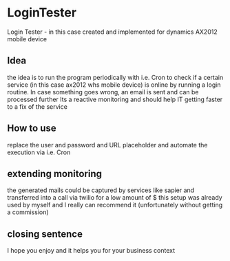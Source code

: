 # LoginTester
Login Tester - in this case created and implemented for dynamics AX2012 mobile device

## Idea
the idea is to run the program periodically with i.e. Cron to check if a certain service (in this case ax2012 whs mobile device) is online by running a login routine. In case something goes wrong, an email is sent and can be processed further
Its a reactive monitoring and should help IT getting faster to a fix of the service

## How to use
replace the user and password and URL placeholder and automate the execution via i.e. Cron

## extending monitoring
the generated mails could be captured by services like sapier and transferred into a call via twilio for a low amount of $
this setup was already used by myself and I really can recommend it (unfortunately without getting a commission)

## closing sentence
I hope you enjoy and it helps you for your business context
